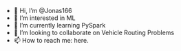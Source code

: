 - 👋 Hi, I’m @Jonas166
- 👀 I’m interested in ML
- 🌱 I’m currently learning PySpark
- 💞️ I’m looking to collaborate on Vehicle Routing Problems
- 📫 How to reach me: here.

<!---
Jonas166/Jonas166 is a ✨ special ✨ repository because its `README.md` (this file) appears on your GitHub profile.
You can click the Preview link to take a look at your changes.
--->
